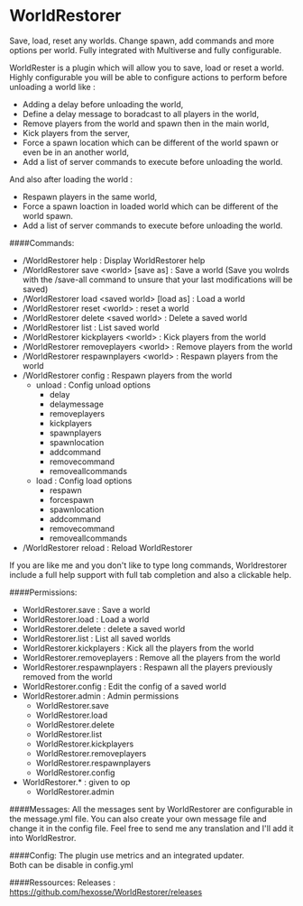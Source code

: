 # WorldRestorer 
Save, load, reset any worlds. Change spawn, add commands and more options per world.
Fully integrated with Multiverse and fully configurable.

WorldRester is a plugin which will allow you to save, load or reset a world.
Highly configurable you will be able to configure actions to perform before unloading a world like :
- Adding a delay before unloading the world,
- Define a delay message to boradcast to all players in the world,
- Remove players from the world and spawn then in the main world,
- Kick players from the server,
- Force a spawn location which can be different of the world spawn or even be in an another world,
- Add a list of server commands to execute before unloading the world.

And also after loading the world :
- Respawn players in the same world,
- Force a spawn loaction in loaded world which can be different of the world spawn.
- Add a list of server commands to execute before unloading the world.

####Commands:
* /WorldRestorer help : Display WorldRestorer help
* /WorldRestorer save \<world> [save as] : Save a world (Save you wolrds with the /save-all command to unsure that your last modifications will be saved)
* /WorldRestorer load \<saved world> [load as] : Load a world
* /WorldRestorer reset \<world> : reset a world
* /WorldRestorer delete \<saved world> : Delete a saved world
* /WorldRestorer list : List saved world
* /WorldRestorer kickplayers \<world> : Kick players from the world
* /WorldRestorer removeplayers \<world> : Remove players from the world
* /WorldRestorer respawnplayers \<world> : Respawn players from the world
* /WorldRestorer config : Respawn players from the world
    * unload : Config unload options
        * delay
        * delaymessage
        * removeplayers
        * kickplayers
        * spawnplayers
        * spawnlocation
        * addcommand
        * removecommand
        * removeallcommands
    * load : Config load options
        * respawn
        * forcespawn
        * spawnlocation
        * addcommand
        * removecommand
        * removeallcommands
* /WorldRestorer reload : Reload WorldRestorer

If you are like me and you don't like to type long commands, Worldrestorer include a full help support with full tab completion and also a clickable help.

####Permissions:
* WorldRestorer.save : Save a world
* WorldRestorer.load : Load a world
* WorldRestorer.delete : delete a saved world
* WorldRestorer.list : List all saved worlds
* WorldRestorer.kickplayers : Kick all the players from the world
* WorldRestorer.removeplayers : Remove all the players from the world
* WorldRestorer.respawnplayers : Respawn all the players previously removed from the world
* WorldRestorer.config : Edit the config of a saved world
* WorldRestorer.admin : Admin permissions
  * WorldRestorer.save
  * WorldRestorer.load
  * WorldRestorer.delete
  * WorldRestorer.list
  * WorldRestorer.kickplayers
  * WorldRestorer.removeplayers
  * WorldRestorer.respawnplayers
  * WorldRestorer.config
* WorldRestorer.* : given to op
  * WorldRestorer.admin

####Messages:
All the messages sent by WorldRestorer are configurable in the message.yml file.
You can also create your own message file and change it in the config file.
Feel free to send me any translation and I'll add it into WorldRestror.

####Config:
The plugin use metrics and an integrated updater.<br>
Both can be disable in config.yml

####Ressources:
Releases : https://github.com/hexosse/WorldRestorer/releases

